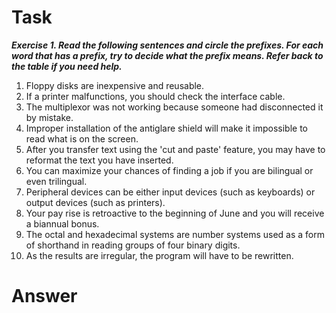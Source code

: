 <h1>Task</h1>
<b><i>Exercise 1. Read the following sentences and circle the prefixes. For each word that has a prefix, try
to decide what the prefix means. Refer back to the table if you need help.</i></b>

1. Floppy disks are inexpensive and reusable. 
2. If a printer malfunctions, you should check the interface cable. 
3. The multiplexor was not working because someone had disconnected it by mistake.
4. Improper installation of the antiglare shield will make it impossible to read what is on the screen. 
5. After you transfer text using the 'cut and paste' feature, you may have to reformat the text you have inserted. 
6. You can maximize your chances of finding a job if you are bilingual or even trilingual. 
7. Peripheral devices can be either input devices (such as keyboards) or output devices (such as printers).
8. Your pay rise is retroactive to the beginning of June and you will receive a biannual bonus. 
9. The octal and hexadecimal systems are number systems used as a form of shorthand in reading groups of four binary digits. 
10. As the results are irregular, the program will have to be rewritten.
<h1>Answer</h1>
